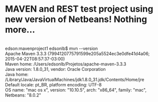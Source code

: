 MAVEN and REST test project using new version of Netbeans! Nothing more... 
=========

<br />
edson:mavenproject1 edsonlb$ mvn --version<br />
Apache Maven 3.3.3 (7994120775791599e205a5524ec3e0dfe41d4a06; 2015-04-22T08:57:37-03:00)<br />
Maven home: /Users/edsonlb/Projetos/apache-maven-3.3.3<br />
Java version: 1.8.0_31, vendor: Oracle Corporation<br />
Java home: /Library/Java/JavaVirtualMachines/jdk1.8.0_31.jdk/Contents/Home/jre<br />
Default locale: pt_BR, platform encoding: UTF-8<br />
OS name: "mac os x", version: "10.10.5", arch: "x86_64", family: "mac", Netbeans: "8.0.2"<br />